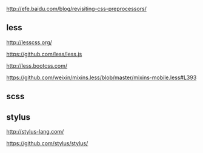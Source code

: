 
http://efe.baidu.com/blog/revisiting-css-preprocessors/

less
----

http://lesscss.org/

https://github.com/less/less.js

http://less.bootcss.com/

https://github.com/weixin/mixins.less/blob/master/mixins-mobile.less#L393

scss
-----

stylus
------

http://stylus-lang.com/

https://github.com/stylus/stylus/

